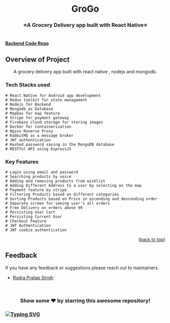 <div id="top"></div>

<h1 align="center"> GroGo </h1>
<h3 align="center"> ⭐A Grocery Delivery app built with React Native⭐ </h3>

<!-- ---------------------------------------------------------------------------------------------------------------------- -->
<!-- ---------------------------------------------------------------------------------------------------------------------- -->
 
  <br />
    <strong> <a href="https://github.com/mnnkhndlwl/shopping_microservice">Backend Code Repo </strong></a> 
    <br />

<!-- ---------------------------------------------------------------------------------------------------------------------- -->
<!-- ABOUT THE PROJECT -->

## Overview of Project

<p align="center">  A grocery delivery app built with react native , nodejs and mongodb. 
</p>

<!--  .............................................................................................................................................  -->
### Tech Stacks used 
```
# React Native for Android app development
# Redux toolkit for state management
# Nodejs for Backend
# Mongodb as Database
# Mapbox for map feature
# Stripe for payment gateway
# Firebase cloud storage for storing images
# Docker for Containerization
# Nginx Reverse Proxy
# RabbitMQ as a message broker
# JWT authentication
# Hashed password saving in the MongoDB database
# RESTful API using ExpressJS 
```

<!-- -------------------------------------------------------------------------------------------------------------------------------------------------- -->


### Key Features

```
# Login using email and password
# Searching products by voice
# Adding and removing products from wishlist
# Adding Different Address to a user by selecting on the map
# Payment feature by stripe
# Filtering Products based on different categories
# Sorting Products based on Price in ascending and descending order
# Separate screen for seeing user's all orders
# Free Delivery on orders above 99
# Persisting User Cart
# Persisting Current User
# Checkout Feature
# JWT Authentication
# JWT cookie authentication
```

<!-- ------------------------------------------------------------------------------------------------------------------------------------------------------------- -->

  <p align="right">(<a href="#top">back to top</a>)</p>
<!-- ------------------------------------------------------------------------------------------------------------------------------------------------------------- -->
<!-- ------------------------------------------------------------------------------------------------------------------------------------------------------------------ -->
  
## Feedback

If you have any feedback or suggestions please reach out to maintainers.  
* [Rudra Pratap Singh](https://github.com/rudrapratap63) 

<!-- ------------------------------------------------------------------------------------------------------------------------------------------------------------------ -->

  
<br>
	 
<div align="center">
<h3>Show some ❤️ by starring this awesome repository!</h3>
</div>

### [![Typing SVG](https://readme-typing-svg.herokuapp.com/?lines=Thanks+for+contributing!;&size=30;align=center)](https://git.io/typing-svg)
  
  
<div id="Bottom"></div>
